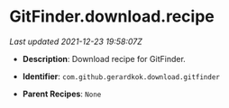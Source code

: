 # GitFinder.download.recipe

_Last updated 2021-12-23 19:58:07Z_

- **Description**: Download recipe for GitFinder.

- **Identifier**: `com.github.gerardkok.download.gitfinder`

- **Parent Recipes**: `None`